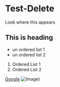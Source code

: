 # Test-Delete
Look where this appears
## This is heading

- un ordered list 1
- un ordered list 2

1. Ordered List 1
1. Ordered List 2

[Google](https://www.google.com/)
![Image](https://www.gettyimages.com/detail/photo/canine-unit-royalty-free-image/155099701.PNG "Police Dog"))


